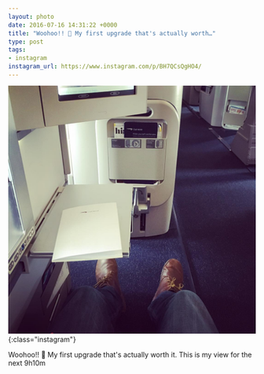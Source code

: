 ```yaml
---
layout: photo
date: 2016-07-16 14:31:22 +0000
title: "Woohoo!! 🙌 My first upgrade that's actually worth…"
type: post
tags:
- instagram
instagram_url: https://www.instagram.com/p/BH7QCsQgHO4/
---
```


![Instagram - BH7QCsQgHO4](/img/BH7QCsQgHO4.jpg){:class="instagram"}

Woohoo!! 🙌  My first upgrade that's actually worth it. This is my view for the next 9h10m
